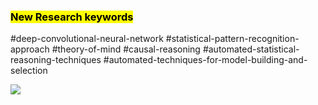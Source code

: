 


### <mark>New Research keywords</mark>
#deep-convolutional-neural-network
#statistical-pattern-recognition-approach
#theory-of-mind
#causal-reasoning
#automated-statistical-reasoning-techniques
#automated-techniques-for-model-building-and-selection







![](https://i.imgur.com/hlK5VqR.png)

